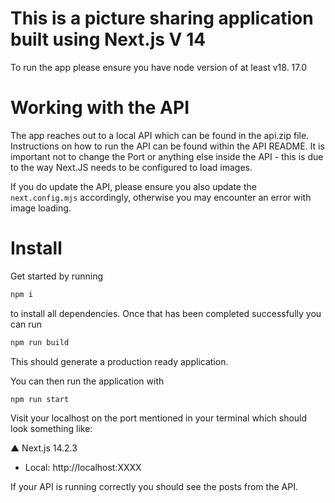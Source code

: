 # This is a picture sharing application built using Next.js V 14

To run the app please ensure you have node version of at least v18. 17.0

# Working with the API
The app reaches out to a local API which can be found in the api.zip file. Instructions on how to run the API can be found within the API README.
It is important not to change the Port or anything else inside the API - this is due to the way Next.JS needs to be configured to load images.

If you do update the API, please ensure you also update the `next.config.mjs` accordingly, otherwise you may encounter an error with image loading.

# Install

Get started by running

```sh
npm i
```

to install all dependencies. Once that has been completed successfully you can run 

```sh
npm run build
```
This should generate a production ready application. 

You can then run the application with 

```sh
npm run start
```

Visit your localhost on the port mentioned in your terminal which should look something like:

▲ Next.js 14.2.3
  - Local:        http://localhost:XXXX

If your API is running correctly you should see the posts from the API.